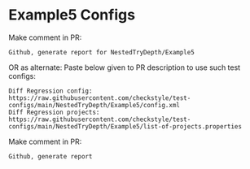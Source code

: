 # Example5 Configs
Make comment in PR:
```
Github, generate report for NestedTryDepth/Example5
```
OR as alternate:
Paste below given to PR description to use such test configs:
```
Diff Regression config: https://raw.githubusercontent.com/checkstyle/test-configs/main/NestedTryDepth/Example5/config.xml
Diff Regression projects: https://raw.githubusercontent.com/checkstyle/test-configs/main/NestedTryDepth/Example5/list-of-projects.properties
```
Make comment in PR:
```
Github, generate report
```

